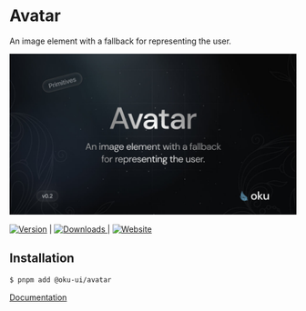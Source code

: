 # Avatar
An image element with a fallback for representing the user.

![@oku-ui/avatar](./../../../.github/assets/og/oku-avatar.jpg)

<span><a href="https://www.npmjs.com/package/@oku-ui/avatar "><img src="https://img.shields.io/npm/v/@oku-ui/avatar?style=flat&colorA=18181B&colorB=28CF8D" alt="Version"></a> </span> | <span> <a href="https://www.npmjs.com/package/@oku-ui/avatar"> <img src="https://img.shields.io/npm/dm/@oku-ui/avatar?style=flat&colorA=18181B&colorB=28CF8D" alt="Downloads"> </a> </span> | <span> <a href="https://oku-ui.com/primitives/components/avatar"><img src="https://img.shields.io/badge/Open%20Documentation-18181B" alt="Website"></a> </span>

## Installation

```sh
$ pnpm add @oku-ui/avatar
```

[Documentation](https://oku-ui.com/primitives/components/avatar)
